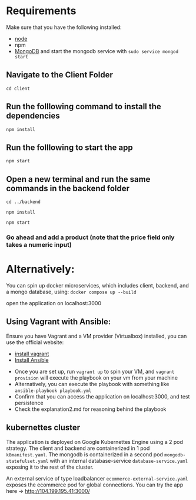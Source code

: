 # Requirements

Make sure that you have the following installed:
- [node](https://www.digitalocean.com/community/tutorials/how-to-install-node-js-on-ubuntu-18-04) 
- npm 
- [MongoDB](https://docs.mongodb.com/manual/tutorial/install-mongodb-on-ubuntu/) and start the mongodb service with `sudo service mongod start`

## Navigate to the Client Folder 
 `cd client`

## Run the folllowing command to install the dependencies 
 `npm install`

## Run the folllowing to start the app
 `npm start`

## Open a new terminal and run the same commands in the backend folder
 `cd ../backend`

 `npm install`

 `npm start`

 ### Go ahead and add a product (note that the price field only takes a numeric input)

# Alternatively: 

You can spin up docker microservices, which includes client, backend, and a mongo database, using: `docker compose up --build`

open the application on localhost:3000

## Using Vagrant with Ansible:

Ensure you have Vagrant and a VM provider (Virtualbox) installed, you can use the official website:
 - [install vagrant](https://developer.hashicorp.com/vagrant/docs/installation)
 - [Install Ansible](https://medium.com/@kadimasam/install-ansible-on-ubuntu-22-04-f5152edcbdce)

* Once you are set up, run `vagrant up` to spin your VM, and `vagrant provision` will execute the playbook on your vm from your machine
* Alternatively, you can execute the playbook with something like `ansible-playbook playbook.yml`
* Confirm that you can access the application on localhost:3000, and test persistence
* Check the explanation2.md for reasoning behind the playbook

## kubernettes cluster

The application is deployed on Google Kubernettes Engine using a 2 pod strategy. The client and backend are containerized in 1 pod `k8manifest.yaml`. The mongodb is containerized in a second pod `mongodb-statefulset.yaml` with an internal database-service `database-service.yaml` exposing it to the rest of the cluster. 

An external service of type loadbalancer `ecommerce-external-service.yaml` exposes the ecommerce pod for global connections. You can try the app here -> http://104.199.195.41:3000/


 
